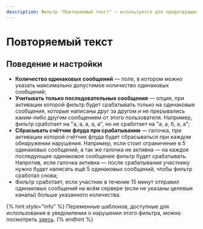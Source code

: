 ```yaml
---
description: Фильтр "Повторяемый текст" — используется для предотвращения флуда.
---
```


# Повторяемый текст

## Поведение и настройки

* **Количество одинаковых сообщений** — поле, в котором можно указать максимально допустимое количество одинаковых сообщений;
* **Учитывать только последовательные сообщения** — опция, при активации которой фильтр будет срабатывать только на одинаковые сообщения, которые написаны друг за другом и не прерывались каким-либо другим сообщением от этого пользователя. Например, фильтр сработает на "а, а, а, а, а", но не сработает на "а, а, б, а, а";
* **Сбрасывать счётчик флуда при срабатывании** — галочка, при активации которой счётчик флуда будет сбрасываться при каждом обнаружении нарушения. Например, если стоит ограничение в 5 одинаковых сообщений, а так же галочка не активна — на каждое последующее одинаковое сообщение фильтр будет срабатывать. Напротив, если галочка активна — после срабатывания участнику нужно будет написать ещё 5 одинаковых сообщений, чтобы фильтр сработал снова;
* Фильтр сработает, если участник в течение 15 минут отправил одинаковых сообщений на всём сервере \(если не указаны целевые каналы\) больше указанного количества.

{% hint style="info" %}
Переменные шаблонов, доступные для использования в уведомлении о нарушении этого фильтра, можно посмотреть [здесь](../message-templates/advanced/input.md#filtr-povtoryaemyi-tekst).
{% endhint %}

